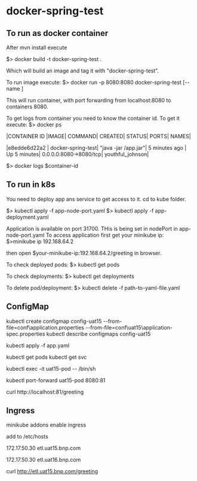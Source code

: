 # docker-spring-test

## To run as docker container

After mvn install execute

$> docker build -t docker-spring-test .

Which will build an image and tag it with "docker-spring-test".

To run image execute:
$> docker run -p 8080:8080 docker-spring-test [--name <container id>]

This will run container, with port forwarding from localhost:8080 to containers 8080.

To get logs from container you need to know the container id. To get it execute:
$> docker ps

|CONTAINER ID |IMAGE| COMMAND| CREATED| STATUS| PORTS| NAMES|

|e8edde6d22a2 | docker-spring-test| "java -jar /app.jar"| 5 minutes ago | Up 5 minutes| 0.0.0.0:8080->8080/tcp| youthful_johnson|

$> docker logs $container-id


## To run in k8s

You need to deploy app ans service to get access to it.
cd to kube folder.

$> kubectl apply -f app-node-port.yaml
$> kubectl apply -f app-deployment.yaml

Application is available on port 31700. THis is being set in nodePort in app-node-port.yaml
To access application first get your minikube ip:
 $>minikube ip
 192.168.64.2
 
 then open $your-minikube-ip:192.168.64.2/greeting in browser.
 
 To check deployed pods:
 $> kubectl get pods
 
 To check deployments:
 $> kubectl get deployments
 
 To delete pod/deployment:
 $> kubectl delete -f path-to-yaml-file.yaml

## ConfigMap
kubectl create configmap config-uat15 --from-file=conf\application.properties --from-file=conf\uat15\application-spec.properties
kubectl describe configmaps config-uat15

kubectl apply -f app.yaml

kubectl get pods
kubectl get svc

kubectl exec -it uat15-pod -- /bin/sh

kubectl port-forward uat15-pod 8080:81

curl http://localhost:81/greeting

## Ingress
minikube addons enable ingress

add to /etc/hosts

172.17.50.30 etl.uat15.bnp.com

172.17.50.30 etl.uat16.bnp.com

curl http://etl.uat15.bnp.com/greeting